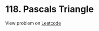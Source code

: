 # 118. Pascals Triangle


View problem on [Leetcode](https://leetcode.com/problems/pascals-triangle/description/)